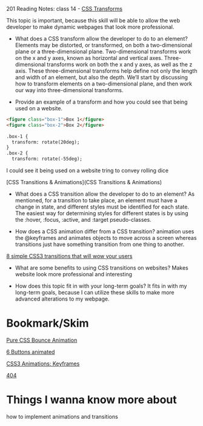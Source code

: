 201 Reading Notes: class 14 - [CSS Transforms](http://learn.shayhowe.com/advanced-html-css/css-transforms/)

This topic is important, because this skill will be able to allow the web developer to make dynamic webpages that look more professional.

- What does a CSS transform allow the developer to do to an element?
Elements may be distorted, or transformed, on both a two-dimensional plane or a three-dimensional plane. 
Two-dimensional transforms work on the x and y axes, known as horizontal and vertical axes. 
Three-dimensional transforms work on both the x and y axes, as well as the z axis. These three-dimensional 
transforms help define not only the length and width of an element, but also the depth. We’ll start by discussing 
how to transform elements on a two-dimensional plane, and then work our way into three-dimensional transforms.

- Provide an example of a transform and how you could see that being used on a website.
```markdown
<figure class="box-1">Box 1</figure>
<figure class="box-2">Box 2</figure>
     
.box-1 {
  transform: rotate(20deg);
}
.box-2 {
  transform: rotate(-55deg);
```
I could see it being used on a website tring to convey rolling dice

[CSS Transitions & Animations](CSS Transitions & Animations)

- What does a CSS transition allow the developer to do to an element?
As mentioned, for a transition to take place, an element must have a change in state, and different styles must be identified for each state.
The easiest way for determining styles for different states is by using the :hover, :focus, :active, and :target pseudo-classes.

- How does a CSS animation differ from a CSS transition?
animation uses the @keyframes and animates objects to move across a screen whereas transitions just have something transition from one thing to another.

[8 simple CSS3 transitions that will wow your users](http://www.webdesignerdepot.com/2014/05/8-simple-css3-transitions-that-will-wow-your-users)

- What are some benefits to using CSS transitions on websites?
Makes website look more professional and interesting

- How does this topic fit in with your long-term goals?
It fits in with my long-term goals, because I can utilize these skills to make more advanced alterations to my webpage.

# Bookmark/Skim

[Pure CSS Bounce Animation](http://codepen.io/dp_lewis/pen/gCfBv)

[6 Buttons animated](http://codepen.io/retyui/pen/ByoaXV)

[CSS3 Animations: Keyframes](http://codepen.io/akshaychauhan/pen/oAfae)

[404](http://codepen.io/kieranfivestars/pen/MYdQxX)

# Things I wanna know more about
how to implement animations and transitions 
